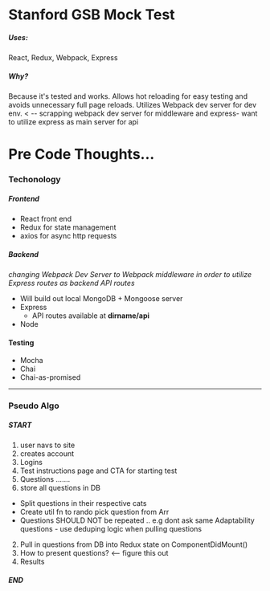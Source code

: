 # Stanford GSB Mock Test

##### Uses: 
React, Redux, Webpack, Express
##### Why?
Because it's tested and works. Allows hot reloading for easy testing and avoids unnecessary full page reloads. Utilizes Webpack dev server for dev env. < -- scrapping webpack dev server for middleware and express- want to utilize express as main server for api

# Pre Code Thoughts...
### Techonology
##### Frontend
* React front end
* Redux for state management
* axios for async http requests
##### Backend
*changing Webpack Dev Server to Webpack middleware in order to utilize Express routes as backend API routes*
* Will build out local MongoDB + Mongoose server
* Express
  * API routes available at __dirname/api__
* Node

#### Testing
* Mocha
* Chai
* Chai-as-promised

<hr/>

### Pseudo Algo
##### START
1. user navs to site
2. creates account
3. Logins
4. Test instructions page and CTA for starting test
5. Questions .......
 1. store all questions in DB
   * Split questions in their respective cats
   * Create util fn to rando pick question from Arr
   * Questions SHOULD NOT be repeated .. e.g dont ask same Adaptability questions - use deduping logic when pulling questions
  
 2. Pull in questions from DB into Redux state on ComponentDidMount()
 3. How to present questions? <-- figure this out
6. Results
##### END



